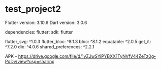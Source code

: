 # test_project2

Flutter version: 3.10.6
Dart version: 3.0.6

dependencies:
  flutter:
  sdk: flutter

  flutter_svg: ^1.0.3
  flutter_bloc: ^8.1.3
  bloc: ^8.1.2
  equatable: ^2.0.5
  get_it: ^7.2.0
  dio: ^4.0.6
  shared_preferences: ^2.2.1


APK - https://drive.google.com/file/d/1yZJwSYiPYBXX1TyNVfV44ZeTz0g-PdDv/view?usp=sharing
